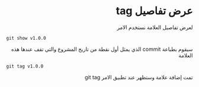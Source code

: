 
# <div dir = "rtl"> عرض تفاصيل tag </div>

<div dir = "rtl">
لعرض تفاصيل العلامة نستخدم الامر

<div dir = "ltr">

    git show v1.0.0

<div dir = "rtl">
سيقوم بطباعة commit الذي يمثل أول نقطة من تاريخ المشروع والتي تقف عندها هذه العلامة

<div dir = "ltr">

    git tag v1.0.0
 

<div dir = "rtl">
تمت إضافة علامة وستظهر عند تطبيق الامر git tag
